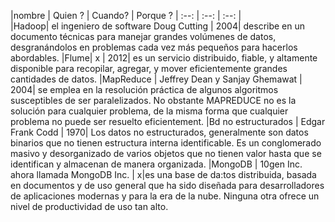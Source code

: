 |nombre  | Quien ? | Cuando?  | Porque ?
| :--:    | :--:    |  :--:    |    
|Hadoop| el ingeniero de software Doug Cutting | 2004| describe en un documento técnicas para manejar grandes volúmenes de datos, desgranándolos en problemas cada vez más pequeños para hacerlos abordables.
|Flume| x | 2012| es un servicio distribuido, fiable, y altamente disponible para recopilar, agregar, y mover eficientemente grandes cantidades de datos.
|MapReduce | Jeffrey Dean y Sanjay Ghemawat | 2004| se emplea en la resolución práctica de algunos algoritmos susceptibles de ser paralelizados. No obstante MAPREDUCE no es la solución para cualquier problema, de la misma forma que cualquier problema no puede ser resuelto eficientement.
|Bd no estructurados | Edgar Frank Codd | 1970| Los datos no estructurados, generalmente son datos binarios que no tienen estructura interna identificable. Es un conglomerado masivo y desorganizado de varios objetos que no tienen valor hasta que se identifican y almacenan de manera organizada.
|MongoDB | 10gen Inc. ahora llamada MongoDB Inc. | x|es una base de da:tos distribuida, basada en documentos y de uso general que ha sido diseñada para desarrolladores de aplicaciones modernas y para la era de la nube. Ninguna otra ofrece un nivel de productividad de uso tan alto.
